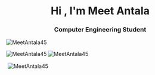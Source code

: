 <h1 align="center">Hi , I'm Meet Antala</h1>
<h3 align="center">Computer Engineering Student</h3>

<p>
  <img src="https://komarev.com/ghpvc/?username=MeetAntala45&label=Profile%20views&color=0e75b6&style=flat" alt="MeetAntala45" />
</p>

<p><img align="left" src="https://github-readme-stats.vercel.app/api/top-langs?username=MeetAntala45&show_icons=true&locale=en&layout=compact" alt="MeetAntala45" /></p>
<p><img align="center" src="https://github-readme-streak-stats.herokuapp.com/?user=MeetAntala45&" alt="MeetAntala45" /></p>
<p>&nbsp;<img align="center" src="https://github-readme-stats.vercel.app/api?username=MeetAntala45&show_icons=true&locale=en" alt="MeetAntala45" /></p>


